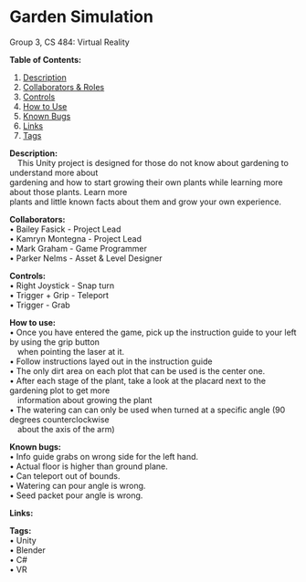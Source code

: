 # Garden Simulation
Group 3, CS 484: Virtual Reality

<b>Table of Contents:</b>
1) [Description](#description)
2) [Collaborators & Roles](#collaborators) 
4) [Controls](#controls)
5) [How to Use](#run)
6) [Known Bugs](#bugs)
7) [Links](#links)
8) [Tags](#tags)


<a name="description"><b>Description:</b></a> <br />
&emsp;This Unity project is designed for those do not know about gardening to understand more about <br />
gardening and how to start growing their own plants while learning more about those plants. Learn more <br />
plants and little known facts about them and grow your own experience.

<a name="collaborators"> <b>Collaborators:</b></a> <br />
• Bailey Fasick - Project Lead  <br />
• Kamryn Montegna - Project Lead <br />
• Mark Graham - Game Programmer <br />
• Parker Nelms - Asset & Level Designer <br />

<a name="controls"><b>Controls:</b></a> <br />
• Right Joystick - Snap turn <br />
• Trigger + Grip - Teleport <br />
• Trigger - Grab <br />

<a name="run"><b>How to use:</b></a> <br />
• Once you have entered the game, pick up the instruction guide to your left by using the grip button <br /> 
&emsp;when pointing the laser at it. <br />
• Follow instructions layed out in the instruction guide <br />
• The only dirt area on each plot that can be used is the center one. <br />
• After each stage of the plant, take a look at the placard next to the gardening plot to get more <br />
&emsp;information about growing the plant <br />
• The watering can can only be used when turned at a specific angle (90 degrees counterclockwise <br />
&emsp;about the axis of the arm) <br />


<a name="run"><b>Known bugs:</b></a> <br />
• Info guide grabs on wrong side for the left hand. <br />
• Actual floor is higher than ground plane. <br />
• Can teleport out of bounds. <br />
• Watering can pour angle is wrong. <br />
• Seed packet pour angle is wrong. <br />

<a name="links"><b>Links:</b></a> <br />

<a name="tags"><b>Tags:</b></a> <br />
• Unity <br />
• Blender <br />
• C# <br />
• VR <br />
